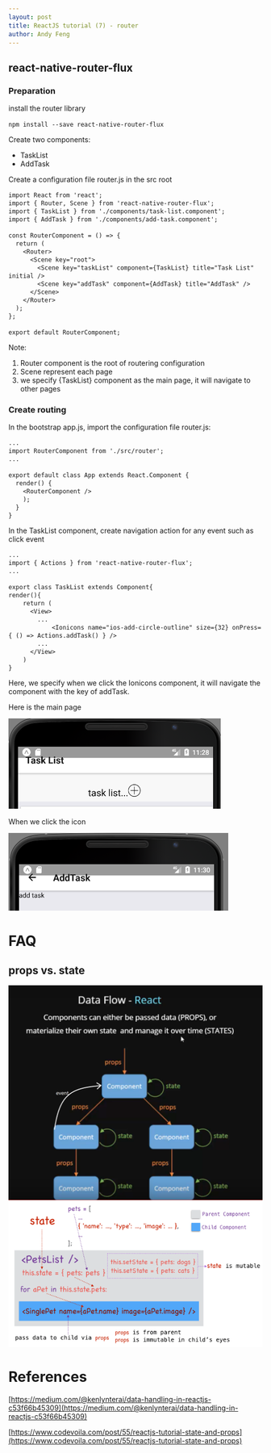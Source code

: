 ```yaml
---
layout: post
title: ReactJS tutorial (7) - router
author: Andy Feng
---
```


## react-native-router-flux ##

### Preparation ###
install the router library

`npm install --save react-native-router-flux`

Create two components:

- TaskList
- AddTask

Create a configuration file router.js in the src root

	import React from 'react';
	import { Router, Scene } from 'react-native-router-flux';
	import { TaskList } from './components/task-list.component';
	import { AddTask } from './components/add-task.component';
	
	const RouterComponent = () => {
	  return (
	    <Router>
	      <Scene key="root">
	        <Scene key="taskList" component={TaskList} title="Task List" initial />
	        <Scene key="addTask" component={AddTask} title="AddTask" />
	      </Scene>
	    </Router>
	  );
	};
	
	export default RouterComponent;

Note:

1. Router component is the root of routering configuration
1. Scene represent each page
2. we specify {TaskList} component as the main page, it will navigate to other pages

### Create routing ###
In the bootstrap app.js, import the configuration file router.js:

	...
	import RouterComponent from './src/router';
	...
	
	export default class App extends React.Component {
	  render() {
		<RouterComponent />
	    );
	  }
	}

In the TaskList component, create navigation action for any event such as click event

	...
	import { Actions } from 'react-native-router-flux';
	...
	
	export class TaskList extends Component{
	render(){
	    return (
	      <View>
	        ...
	            <Ionicons name="ios-add-circle-outline" size={32} onPress={ () => Actions.addTask() } />
	        ...
	      </View>
	    )
	}

Here, we specify when we click the Ionicons component, it will navigate the component with the key of addTask.

Here is the main page

![](/images/posts/20171107-react-native-router-1.png)

When we click the icon

![](/images/posts/20171107-react-native-router-2.png)

# FAQ
## props vs. state
![](/images/posts/20210201-react-1.png)
![](/images/posts/20210201-react-2.png)

# References

[https://medium.com/@kenlynterai/data-handling-in-reactjs-c53f66b45309](https://medium.com/@kenlynterai/data-handling-in-reactjs-c53f66b45309)

[https://www.codevoila.com/post/55/reactjs-tutorial-state-and-props](https://www.codevoila.com/post/55/reactjs-tutorial-state-and-props)